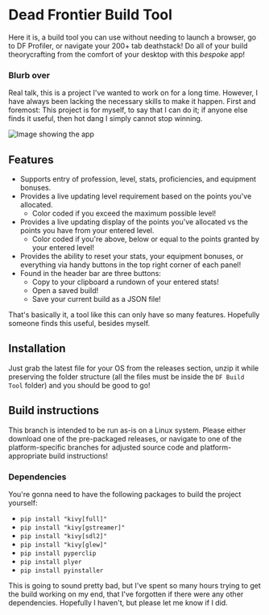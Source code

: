 # Dead Frontier Build Tool

Here it is, a build tool you can use without needing to launch a browser, go to DF Profiler, or navigate your 200+ tab deathstack! Do all of your build theorycrafting from the comfort of your desktop with this *bespoke* app!

### Blurb over

Real talk, this is a project I've wanted to work on for a long time. However, I have always been lacking the necessary skills to make it happen. First and foremost: This project is for myself, to say that I can do it; if anyone else finds it useful, then hot dang I simply cannot stop winning.

![Image showing the app](https://i.imgur.com/Uso7xYS.png)

## Features
- Supports entry of profession, level, stats, proficiencies, and equipment bonuses.
- Provides a live updating level requirement based on the points you've allocated.
  - Color coded if you exceed the maximum possible level!
- Provides a live updating display of the points you've allocated vs the points you have from your entered level.
  - Color coded if you're above, below or equal to the points granted by your entered level!
- Provides the ability to reset your stats, your equipment bonuses, or everything via handy buttons in the top right corner of each panel!
- Found in the header bar are three buttons:
  - Copy to your clipboard a rundown of your entered stats!
  - Open a saved build!
  - Save your current build as a JSON file!

That's basically it, a tool like this can only have so many features. Hopefully someone finds this useful, besides myself.

## Installation
Just grab the latest file for your OS from the releases section, unzip it while preserving the folder structure (all the files must be inside the `DF Build Tool` folder) and you should be good to go!

## Build instructions
This branch is intended to be run as-is on a Linux system. Please either download one of the pre-packaged releases, or navigate to one of the platform-specific branches for adjusted source code and platform-appropriate build instructions!

### Dependencies
You're gonna need to have the following packages to build the project yourself:
- `pip install "kivy[full]"`
- `pip install "kivy[gstreamer]"`
- `pip install "kivy[sdl2]"`
- `pip install "kivy[glew]"`
- `pip install pyperclip`
- `pip install plyer`
- `pip install pyinstaller`

This is going to sound pretty bad, but I've spent so many hours trying to get the build working on my end, that I've forgotten if there were any other dependencies. Hopefully I haven't, but please let me know if I did.
